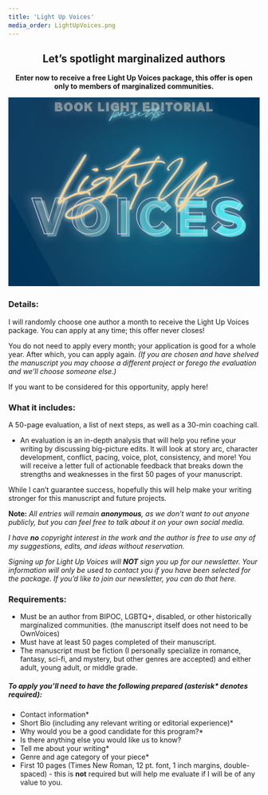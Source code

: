 ```yaml
---
title: 'Light Up Voices'
media_order: LightUpVoices.png
---
```


## <center>Let’s spotlight marginalized authors</center>

**<center>Enter now to receive a free Light Up Voices package, this offer is open only to members of marginalized communities.</center>**

![Light Up Voices](LightUpVoices.png?cropResize=500,500)

### Details: 

I will randomly choose one author a month to receive the Light Up Voices package. You can apply at any time; this offer never closes!

You do not need to apply every month; your application is good for a whole year. After which, you can apply again. _(If you are chosen and have shelved the manuscript you may choose a different project or forego the evaluation and we’ll choose someone else.)_

If you want to be considered for this opportunity, apply here!

### What it includes: 

A 50-page evaluation, a list of next steps, as well as a 30-min coaching call. 

 * An evaluation is an in-depth analysis that will help you refine your writing by discussing big-picture edits. It will look at story arc, character development, conflict, pacing, voice, plot, consistency, and more! You will receive a letter full of actionable feedback that breaks down the strengths and weaknesses in the first 50 pages of your manuscript.

While I can’t guarantee success, hopefully this will help make your writing stronger for this manuscript and future projects.

**Note:** _All entries will remain **anonymous**, as we don’t want to out anyone publicly, but you can feel free to talk about it on your own social media._

_I have **no** copyright interest in the work and the author is free to use any of my suggestions, edits, and ideas without reservation._

_Signing up for Light Up Voices will **NOT** sign you up for our newsletter. Your information will only be used to contact you if you have been selected for the package. If you’d like to join our newsletter, you can do that here._


### Requirements: 

 * Must be an author from BIPOC, LGBTQ+, disabled, or other historically marginalized communities. (the manuscript itself does not need to be OwnVoices)
 * Must have at least 50 pages completed of their manuscript. 
 * The manuscript must be fiction (I personally specialize in romance, fantasy, sci-fi, and mystery, but other genres are accepted) and either adult, young adult, or middle grade. 

##### **To apply you’ll need to have the following prepared (asterisk\* denotes required):**

 * Contact information*
 * Short Bio (including any relevant writing or editorial experience)*
 * Why would you be a good candidate for this program?*
 * Is there anything else you would like us to know?
 * Tell me about your writing*
 * Genre and age category of your piece*
 * First 10 pages (Times New Roman, 12 pt. font, 1 inch margins, double-spaced) - this is **not** required but will help me evaluate if I will be of any value to you.
